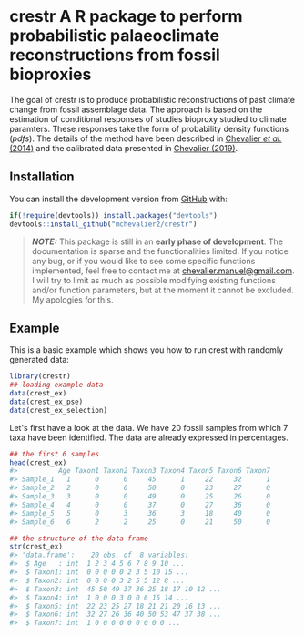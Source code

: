 
<!-- README.md is generated from README.Rmd. Please edit that file -->



<!-- badges: start -->
<!-- badges: end -->

<br>

# **crestr** A R package to perform probabilistic palaeoclimate reconstructions from fossil bioproxies

The goal of crestr is to produce probabilistic reconstructions of past climate
change from fossil assemblage data. The approach is based on the estimation of
conditional responses of studies bioproxy studied to climate paramters. These
responses take the form of probability density functions (*pdfs*). The details
of the method have been described in [Chevalier *et al.* (2014)](http://www.doi.org/10.5194/cp-10-2081-2014)
and the calibrated data presented in [Chevalier (2019)](http://www.doi.org/10.1016/j.gloplacha.2019.01.016).

## Installation

You can install the development version from [GitHub](https://github.com/) with:


``` r
if(!require(devtools)) install.packages("devtools")
devtools::install_github("mchevalier2/crestr")
```

> **_NOTE:_**  This package is still in an **early phase of development**. The
documentation is sparse and the functionalities limited. If you notice any bug,
or if you would like to see some specific functions implemented, feel free to contact
me at <chevalier.manuel@gmail.com>. I will try to limit as much as possible
modifying existing functions and/or function parameters, but at the moment it
cannot be excluded. My apologies for this. 

## Example

This is a basic example which shows you how to run crest with randomly generated
data:


```r
library(crestr)
## loading example data
data(crest_ex)
data(crest_ex_pse)
data(crest_ex_selection)
```

Let's first have a look at the data. We have 20 fossil samples from which 7 taxa
have been identified. The data are already expressed in percentages.


```r
## the first 6 samples
head(crest_ex)
#>          Age Taxon1 Taxon2 Taxon3 Taxon4 Taxon5 Taxon6 Taxon7
#> Sample_1   1      0      0     45      1     22     32      1
#> Sample_2   2      0      0     50      0     23     27      0
#> Sample_3   3      0      0     49      0     25     26      0
#> Sample_4   4      0      0     37      0     27     36      0
#> Sample_5   5      0      3     36      3     18     40      0
#> Sample_6   6      2      2     25      0     21     50      0
```


```r
## the structure of the data frame
str(crest_ex)
#> 'data.frame':	20 obs. of  8 variables:
#>  $ Age   : int  1 2 3 4 5 6 7 8 9 10 ...
#>  $ Taxon1: int  0 0 0 0 0 2 3 5 10 15 ...
#>  $ Taxon2: int  0 0 0 0 3 2 5 5 12 8 ...
#>  $ Taxon3: int  45 50 49 37 36 25 18 17 10 12 ...
#>  $ Taxon4: int  1 0 0 0 3 0 0 6 15 14 ...
#>  $ Taxon5: int  22 23 25 27 18 21 21 20 16 13 ...
#>  $ Taxon6: int  32 27 26 36 40 50 53 47 37 38 ...
#>  $ Taxon7: int  1 0 0 0 0 0 0 0 0 0 ...
```
